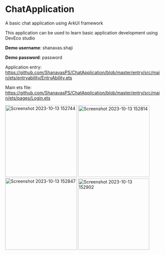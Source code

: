 # ChatApplication

A basic chat application using ArkUI framework

This application can be used to learn basic application development using DevEco studio

**Demo username**: shanavas.shaji

**Demo password**: password

Application entry: https://github.com/ShanavasPS/ChatApplication/blob/master/entry/src/main/ets/entryability/EntryAbility.ets

Main ets file: https://github.com/ShanavasPS/ChatApplication/blob/master/entry/src/main/ets/pages/Login.ets

<img width="230" alt="Screenshot 2023-10-13 152744" src="https://github.com/ShanavasPS/ChatApplication/assets/8370662/32f6220a-9b8b-430d-b8fd-962bd1bbb549">
<img width="229" alt="Screenshot 2023-10-13 152814" src="https://github.com/ShanavasPS/ChatApplication/assets/8370662/95c3f207-a47a-4194-ae6c-408bd607e9d9">
<img width="230" alt="Screenshot 2023-10-13 152847" src="https://github.com/ShanavasPS/ChatApplication/assets/8370662/550b7fd5-965a-4393-b96a-8f235f2e701a">
<img width="228" alt="Screenshot 2023-10-13 152902" src="https://github.com/ShanavasPS/ChatApplication/assets/8370662/801b1716-79e2-430b-8cdd-00da97596d80">
